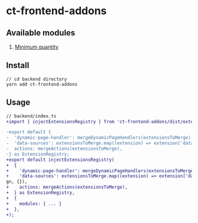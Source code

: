 # ct-frontend-addons

## Available modules
1. [Minimum quantity](src/minimum-quantity/README.md)

## Install
```
// cd backend directory
yarn add ct-frontend-addons
```

## Usage

```diff
// backend/index.ts
+import { injectExtensionsRegistry } from 'ct-frontend-addons/dist/extensions';

-export default {
-  'dynamic-page-handler': mergeDynamicPageHandlers(extensionsToMerge),
-  'data-sources': extensionsToMerge.map((extension) => extension['data-sources'] || {}).reduce(Object.assign, {}),
-  actions: mergeActions(extensionsToMerge),
-} as ExtensionRegistry;
+export default injectExtensionsRegistry(
+  {
+    'dynamic-page-handler': mergeDynamicPageHandlers(extensionsToMerge),
+    'data-sources': extensionsToMerge.map((extension) => extension['data-sources'] || {}).reduce(Object.assi
gn, {}),
+    actions: mergeActions(extensionsToMerge),
+  } as ExtensionRegistry,
+  {
+    modules: { ... }
+  },
+);
```